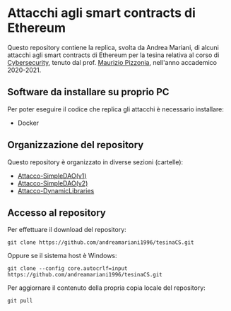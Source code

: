 # Attacchi agli smart contracts di Ethereum 

Questo repository contiene la replica, svolta da Andrea Mariani, di alcuni attacchi agli smart contracts di Ethereum per la tesina relativa al corso di [Cybersecurity](http://www.dia.uniroma3.it/~pizzonia/ssir/), tenuto dal prof. [Maurizio Pizzonia](https://compunet.ing.uniroma3.it/#!/people/pizzo), nell'anno accademico 2020-2021.

## Software da installare su proprio PC

Per poter eseguire il codice che replica gli attacchi è necessario installare: 

* Docker

## Organizzazione del repository 

Questo repository è organizzato in diverse sezioni (cartelle):
* [Attacco-SimpleDAO(v1)](Attacco-SimpleDAO(v1)/)
* [Attacco-SimpleDAO(v2)](Attacco-SimpleDAO(v2)/)
* [Attacco-DynamicLibraries](Attacco-DynamicLibraries/)

## Accesso al repository 

Per effettuare il download del repository:

    git clone https://github.com/andreamariani1996/tesinaCS.git

Oppure se il sistema host è Windows:

    git clone --config core.autocrlf=input https://github.com/andreamariani1996/tesinaCS.git 

Per aggiornare il contenuto della propria copia locale del repository: 

    git pull 


